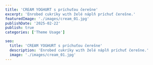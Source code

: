 ```yaml
---
title: 'CREAM YOGHURT s príchuťou čerešne'
excerpt: 'Enrobed cukríky wıth želé náplň príchuť čerešne.'
featuredImage: './images/cream_01.jpg'
publishDate: '2025-02-22'
publish: true
categories: ['Theme Usage']

seo:
  title: 'CREAM YOGHURT s príchuťou čerešne'
  description: 'Enrobed cukríky wıth želé náplň príchuť čerešne.'
  image: './images/cream_01.jpg'
---
```

